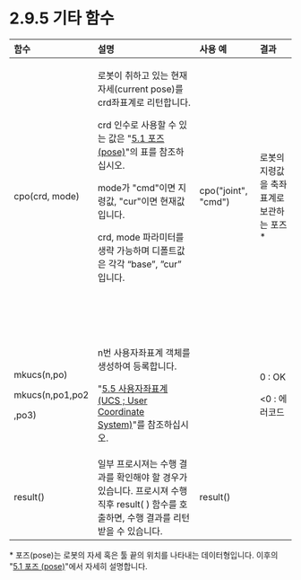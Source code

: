 # 2.9.5 기타 함수



<table>
  <thead>
    <tr>
      <th style="text-align:left">&#xD568;&#xC218;</th>
      <th style="text-align:left">&#xC124;&#xBA85;</th>
      <th style="text-align:left">&#xC0AC;&#xC6A9; &#xC608;</th>
      <th style="text-align:left">&#xACB0;&#xACFC;</th>
    </tr>
  </thead>
  <tbody>
    <tr>
      <td style="text-align:left">cpo(crd, mode)
        <br />
      </td>
      <td style="text-align:left">
        <p>&#xB85C;&#xBD07;&#xC774; &#xCDE8;&#xD558;&#xACE0; &#xC788;&#xB294; &#xD604;&#xC7AC;
          &#xC790;&#xC138;(current pose)&#xB97C; crd&#xC88C;&#xD45C;&#xACC4;&#xB85C;
          &#xB9AC;&#xD134;&#xD569;&#xB2C8;&#xB2E4;.
          <br />
        </p>
        <p>crd &#xC778;&#xC218;&#xB85C; &#xC0AC;&#xC6A9;&#xD560; &#xC218; &#xC788;&#xB294;
          &#xAC12;&#xC740; &quot;<a href="../../moving-robot/pose.md">5.1 &#xD3EC;&#xC988; (pose)</a>&quot;&#xC758;
          &#xD45C;&#xB97C; &#xCC38;&#xC870;&#xD558;&#xC2ED;&#xC2DC;&#xC624;.
          <br />
        </p>
        <p>mode&#xAC00; &quot;cmd&quot;&#xC774;&#xBA74; &#xC9C0;&#xB839;&#xAC12;,
          &quot;cur&quot;&#xC774;&#xBA74; &#xD604;&#xC7AC;&#xAC12;&#xC785;&#xB2C8;&#xB2E4;.
          <br
          />
        </p>
        <p>crd, mode &#xD30C;&#xB77C;&#xBBF8;&#xD130;&#xB97C; &#xC0DD;&#xB7B5; &#xAC00;&#xB2A5;&#xD558;&#xBA70;
          &#xB514;&#xD3F4;&#xD2B8;&#xAC12;&#xC740; &#xAC01;&#xAC01; &#x201C;base&#x201D;,
          &#x201D;cur&#x201D; &#xC785;&#xB2C8;&#xB2E4;.
          <br />
        </p>
        <p>
          <br />
        </p>
        <p>
          <br />
        </p>
      </td>
      <td style="text-align:left">cpo(&quot;joint&quot;, &quot;cmd&quot;)
        <br />
      </td>
      <td style="text-align:left">&#xB85C;&#xBD07;&#xC758; &#xC9C0;&#xB839;&#xAC12;&#xC744; &#xCD95;&#xC88C;&#xD45C;&#xACC4;&#xB85C;
        &#xBCF4;&#xAD00;&#xD558;&#xB294; &#xD3EC;&#xC988;*</td>
    </tr>
    <tr>
      <td style="text-align:left">
        <p>mkucs(n,po)
          <br />
        </p>
        <p>mkucs(n,po1,po2
          <br />
        </p>
        <p>,po3)
          <br />
        </p>
      </td>
      <td style="text-align:left">
        <p>n&#xBC88; &#xC0AC;&#xC6A9;&#xC790;&#xC88C;&#xD45C;&#xACC4; &#xAC1D;&#xCCB4;&#xB97C;
          &#xC0DD;&#xC131;&#xD558;&#xC5EC; &#xB4F1;&#xB85D;&#xD569;&#xB2C8;&#xB2E4;.
          <br
          />
        </p>
        <p>&quot;<a href="../../moving-robot/ucs.md">5.5 &#xC0AC;&#xC6A9;&#xC790;&#xC88C;&#xD45C;&#xACC4; (UCS ; User Coordinate System)</a>&quot;&#xB97C;
          &#xCC38;&#xC870;&#xD558;&#xC2ED;&#xC2DC;&#xC624;.
          <br />
        </p>
      </td>
      <td style="text-align:left"></td>
      <td style="text-align:left">
        <p>0 : OK
          <br />
        </p>
        <p>&lt;0 : &#xC5D0;&#xB7EC;&#xCF54;&#xB4DC;
          <br />
        </p>
      </td>
    </tr>
    <tr>
      <td style="text-align:left">result()</td>
      <td style="text-align:left">&#xC77C;&#xBD80; &#xD504;&#xB85C;&#xC2DC;&#xC838;&#xB294; &#xC218;&#xD589;
        &#xACB0;&#xACFC;&#xB97C; &#xD655;&#xC778;&#xD574;&#xC57C; &#xD560; &#xACBD;&#xC6B0;&#xAC00;
        &#xC788;&#xC2B5;&#xB2C8;&#xB2E4;. &#xD504;&#xB85C;&#xC2DC;&#xC838; &#xC218;&#xD589;
        &#xC9C1;&#xD6C4; result( ) &#xD568;&#xC218;&#xB97C; &#xD638;&#xCD9C;&#xD558;&#xBA74;,
        &#xC218;&#xD589; &#xACB0;&#xACFC;&#xB97C; &#xB9AC;&#xD134; &#xBC1B;&#xC744;
        &#xC218; &#xC788;&#xC2B5;&#xB2C8;&#xB2E4;.</td>
      <td style="text-align:left">result()</td>
      <td style="text-align:left"></td>
    </tr>
  </tbody>
</table>

\* 포즈\(pose\)는 로봇의 자세 혹은 툴 끝의 위치를 나타내는 데이터형입니다. 이후의 "[5.1 포즈 \(pose\)](../../moving-robot/pose.md)"에서 자세히 설명합니다.

